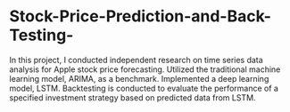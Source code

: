 # Stock-Price-Prediction-and-Back-Testing-
In this project, I conducted independent research on time series data analysis for Apple stock price forecasting. Utilized the traditional machine learning model, ARIMA, as a benchmark. Implemented a deep learning model, LSTM. Backtesting is conducted to evaluate the performance of a specified investment strategy based on predicted data from LSTM.
